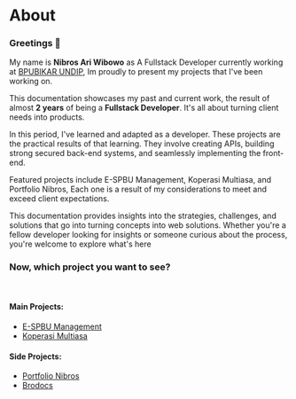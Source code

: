 # About

### Greetings 👋

My name is **Nibros Ari Wibowo** as A Fullstack Developer currently working at [BPUBIKAR UNDIP](https://bpubikar.undip.ac.id), Im proudly to present my projects that I've been working on.

This documentation showcases my past and current work, the result of almost **2 years** of being a **Fullstack Developer**. It's all about turning client needs into products.

In this period, I've learned and adapted as a developer. These projects are the practical results of that learning. They involve creating APIs, building strong secured back-end systems, and seamlessly implementing the front-end.

Featured projects include E-SPBU Management, Koperasi Multiasa, and Portfolio Nibros, Each one is a result of my considerations to meet and exceed client expectations.

This documentation provides insights into the strategies, challenges, and solutions that go into turning concepts into web solutions. Whether you're a fellow developer looking for insights or someone curious about the process, you're welcome to explore what's here

### Now, which project you want to see?

<br>

#### Main Projects:
- [E-SPBU Management](/espbu/getting-started/introduction)
- [Koperasi Multiasa](/koperasi-multiasa/getting-started/introduction)

#### Side Projects:
- [Portfolio Nibros](/portfolio/getting-started/introduction)
- [Brodocs](/brodocs/getting-started/introduction)